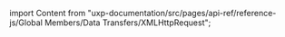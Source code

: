 
import Content from "uxp-documentation/src/pages/api-ref/reference-js/Global Members/Data Transfers/XMLHttpRequest";

<Content query="product=xd"/>
